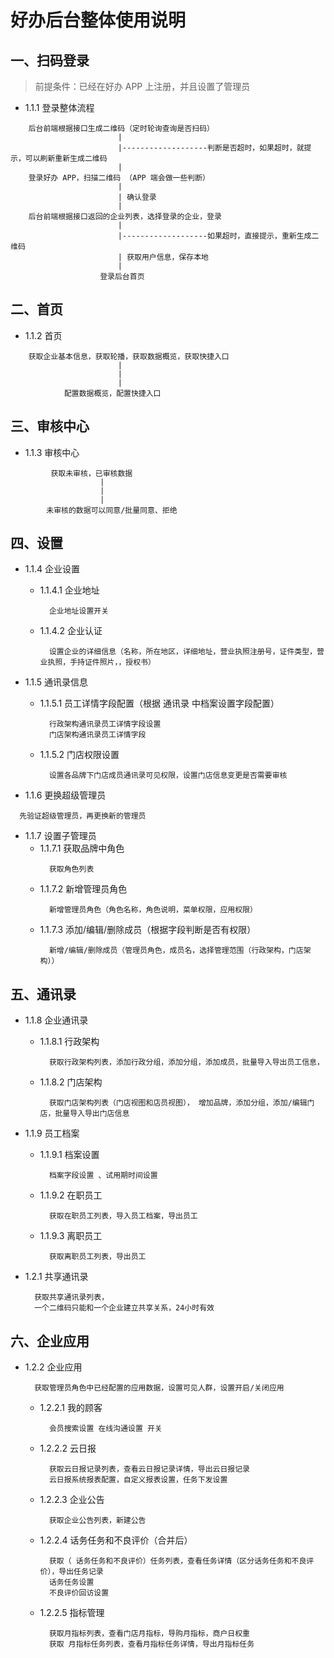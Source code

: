 # 好办后台整体使用说明

## 一、扫码登录

>前提条件：已经在好办 APP 上注册，并且设置了管理员


- 1.1.1 登录整体流程

```
    后台前端根据接口生成二维码（定时轮询查询是否扫码）
                        |
                        |-------------------判断是否超时，如果超时，就提示，可以刷新重新生成二维码
                        |
    登录好办 APP，扫描二维码 （APP 端会做一些判断）
                        |
                        | 确认登录
                        |
    后台前端根据接口返回的企业列表，选择登录的企业，登录
                        |
                        |-------------------如果超时，直接提示，重新生成二维码
                        | 获取用户信息，保存本地
                        |
                    登录后台首页
```

## 二、首页

- 1.1.2 首页

```
    获取企业基本信息，获取轮播，获取数据概览，获取快捷入口
                        |
                        |
                        |
            配置数据概览，配置快捷入口
```

## 三、审核中心
- 1.1.3 审核中心 

```
         获取未审核，已审核数据
                    |
                    |
                    |
        未审核的数据可以同意/批量同意、拒绝
```

## 四、设置
- 1.1.4 企业设置 
  - 1.1.4.1 企业地址
    ```
      企业地址设置开关
    ```
  - 1.1.4.2 企业认证
    ```
      设置企业的详细信息（名称，所在地区，详细地址，营业执照注册号，证件类型，营业执照，手持证件照片，，授权书）
    ```


- 1.1.5 通讯录信息 
  - 1.1.5.1 员工详情字段配置（根据 通讯录 中档案设置字段配置）
    ```
      行政架构通讯录员工详情字段设置
      门店架构通讯录员工详情字段
    ```
  - 1.1.5.2 门店权限设置
    ```
      设置各品牌下门店成员通讯录可见权限，设置门店信息变更是否需要审核
    ```

- 1.1.6  更换超级管理员

```
  先验证超级管理员，再更换新的管理员
```

- 1.1.7 设置子管理员
  - 1.1.7.1 获取品牌中角色
    ```
      获取角色列表
    ```
  - 1.1.7.2 新增管理员角色
    ```
      新增管理员角色（角色名称，角色说明，菜单权限，应用权限）
    ```
  - 1.1.7.3 添加/编辑/删除成员（根据字段判断是否有权限）
    ```
      新增/编辑/删除成员（管理员角色，成员名，选择管理范围（行政架构，门店架构））
    ```

## 五、通讯录

- 1.1.8 企业通讯录
  - 1.1.8.1 行政架构
    ```
      获取行政架构列表，添加行政分组，添加分组，添加成员，批量导入导出员工信息，
    ```
  - 1.1.8.2 门店架构
    ```
      获取门店架构列表（门店视图和店员视图）， 增加品牌，添加分组，添加/编辑门店，批量导入导出门店信息
    ```

- 1.1.9 员工档案
  - 1.1.9.1 档案设置
    ```
      档案字段设置 、试用期时间设置
    ```
  - 1.1.9.2 在职员工
    ```
      获取在职员工列表，导入员工档案，导出员工
    ```
  - 1.1.9.3 离职员工
    ```
      获取离职员工列表，导出员工
    ```

- 1.2.1  共享通讯录
    ```
      获取共享通讯录列表，
      一个二维码只能和一个企业建立共享关系，24小时有效
    ```

## 六、企业应用
- 1.2.2 企业应用
  ```
    获取管理员角色中已经配置的应用数据，设置可见人群，设置开启/关闭应用
  ```

  - 1.2.2.1 我的顾客
    ```
      会员搜索设置 在线沟通设置 开关
    ```
  - 1.2.2.2 云日报
    ```
      获取云日报记录列表，查看云日报记录详情，导出云日报记录
      云日报系统报表配置，自定义报表设置，任务下发设置
    ```
  - 1.2.2.3 企业公告
    ```
      获取企业公告列表，新建公告
    ```

  - 1.2.2.4 话务任务和不良评价（合并后）
    ```
      获取（ 话务任务和不良评价）任务列表，查看任务详情（区分话务任务和不良评价），导出任务记录
      话务任务设置
      不良评价回访设置
    ```
  - 1.2.2.5 指标管理
    ```
      获取月指标列表，查看门店月指标，导购月指标，商户日权重
      获取 月指标任务列表，查看月指标任务详情，导出月指标任务
    ```
